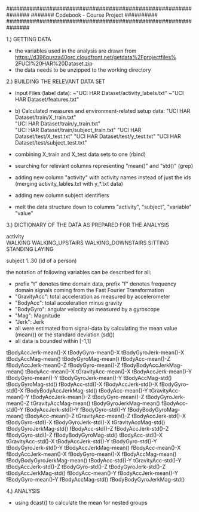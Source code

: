 ###############################################################
#######             Codebook - Course Project        ##########
###############################################################



1.) GETTING DATA

- the variables used in the analysis are drawn from
  https://d396qusza40orc.cloudfront.net/getdata%2Fprojectfiles%
  2FUCI%20HAR%20Dataset.zip 
- the data needs to be unzipped to the working directory

2.) BUILDING THE RELEVANT DATA SET

- Input Files (label data):
    ~"UCI HAR Dataset/activity_labels.txt"
    ~"UCI HAR Dataset/features.txt"
      
- b) Calculated measures and environment-related setup data:
    "UCI HAR Dataset/train/X_train.txt"    
    "UCI HAR Dataset/train/y_train.txt"             
    "UCI HAR Dataset/train/subject_train.txt"
    "UCI HAR Dataset/test/X_test.txt"
    "UCI HAR Dataset/test/y_test.txt"
    "UCI HAR Dataset/test/subject_test.txt"

- combining X_train and X_test data sets to one (rbind)
- searching for relevant columns representing "mean()" and "std()" (grep)
- adding new column "activity" with activity names instead of just the ids
  (merging activity_lables.txt with y_*.txt data) 
- adding new column subject identifiers 
- melt the data structure down to columns "activity", "subject", "variable"
  "value"


3.) DICTIONARY OF THE DATA AS PREPARED FOR THE ANALYSIS

activity    
	WALKING
	WALKING_UPSTAIRS
	WALKING_DOWNSTAIRS
	SITTING
	STANDING
	LAYING

subject	
	1..30 (id of a person)

the notation of following variables can be described for all:
  - prefix "t" denotes time domain data, 
    prefix "f" denotes frequency domain signals coming from
    the Fast Fourier Transformation
  - "GravityAcc": total acceleration as measured by accelerometer
  - "BodyAcc": total acceleration minus gravity 
  - "BodyGyro":  angular velocity as measured by a gyroscope 
  - "Mag": Magnitude
  - "Jerk": Jerk  
  - all were estimated from signal-data by calculating
    the mean value (mean()) or the standard deviation (sd())
  - all data is bounded within [-1,1]

tBodyAccJerk-mean()-X
tBodyGyro-mean()-X
tBodyGyroJerk-mean()-X
tBodyAccMag-mean()
tBodyGyroMag-mean()
fBodyAcc-mean()-Z
fBodyAccJerk-mean()-Z
fBodyGyro-mean()-Z
fBodyBodyAccJerkMag-mean()
tBodyAcc-mean()-X
tGravityAcc-mean()-X
tBodyAccJerk-mean()-Y
tBodyGyro-mean()-Y
tBodyGyroJerk-mean()-Y
tBodyAccMag-std()
tBodyGyroMag-std()
fBodyAcc-std()-X
fBodyAccJerk-std()-X
fBodyGyro-std()-X
fBodyBodyAccJerkMag-std()
tBodyAcc-mean()-Y
tGravityAcc-mean()-Y
tBodyAccJerk-mean()-Z
tBodyGyro-mean()-Z
tBodyGyroJerk-mean()-Z
tGravityAccMag-mean()
tBodyGyroJerkMag-mean()
fBodyAcc-std()-Y
fBodyAccJerk-std()-Y
fBodyGyro-std()-Y
fBodyBodyGyroMag-mean()
tBodyAcc-mean()-Z
tGravityAcc-mean()-Z
tBodyAccJerk-std()-X
tBodyGyro-std()-X
tBodyGyroJerk-std()-X
tGravityAccMag-std()
tBodyGyroJerkMag-std()
fBodyAcc-std()-Z
fBodyAccJerk-std()-Z
fBodyGyro-std()-Z
fBodyBodyGyroMag-std()
tBodyAcc-std()-X
tGravityAcc-std()-X
tBodyAccJerk-std()-Y
tBodyGyro-std()-Y
tBodyGyroJerk-std()-Y
tBodyAccJerkMag-mean()
fBodyAcc-mean()-X
fBodyAccJerk-mean()-X
fBodyGyro-mean()-X
fBodyAccMag-mean()
fBodyBodyGyroJerkMag-mean()
tBodyAcc-std()-Y
tGravityAcc-std()-Y
tBodyAccJerk-std()-Z
tBodyGyro-std()-Z
tBodyGyroJerk-std()-Z
tBodyAccJerkMag-std()
fBodyAcc-mean()-Y
fBodyAccJerk-mean()-Y
fBodyGyro-mean()-Y
fBodyAccMag-std()
fBodyBodyGyroJerkMag-std()


4.) ANALYSIS

- using dcast() to calculate the mean for nested groups
